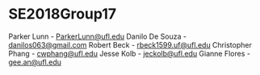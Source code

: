 # SE2018Group17
Parker Lunn - ParkerLunn@ufl.edu Danilo De Souza - danilos063@gmail.com Robert Beck - rbeck1599.uf@ufl.edu  Christopher Phang - cwphang@ufl.edu Jesse Kolb - jeckolb@ufl.edu  Gianne Flores - gee.an@ufl.edu
